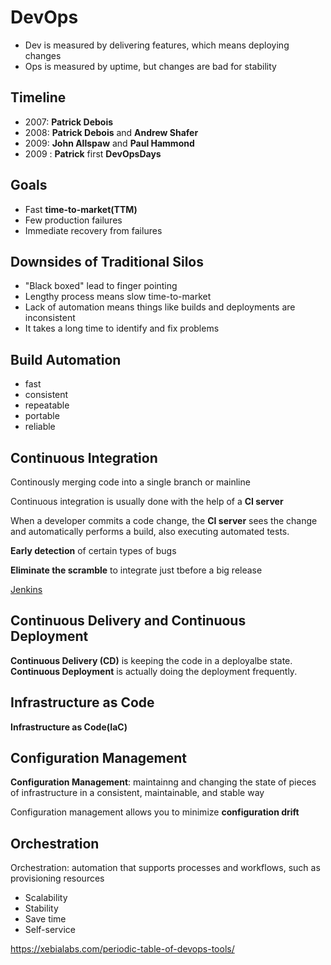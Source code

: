 # DevOps
- Dev is measured by delivering features, which means deploying changes
- Ops is measured by uptime, but changes are bad for stability

## Timeline
- 2007: **Patrick Debois**
- 2008: **Patrick Debois** and **Andrew Shafer**
- 2009: **John Allspaw** and **Paul Hammond**
- 2009 : **Patrick** first **DevOpsDays**

## Goals
- Fast **time-to-market(TTM)**
- Few production failures
- Immediate recovery from failures

## Downsides of Traditional Silos
- "Black boxed" lead to finger pointing
- Lengthy process means slow time-to-market
- Lack of automation means things like builds and deployments are inconsistent
- It takes a long time to identify and fix problems

## Build Automation
- fast
- consistent
- repeatable
- portable
- reliable

## Continuous Integration
Continously merging code into a single branch or mainline

Continuous integration is usually done with the help of a **CI server**

When a developer commits a code change, the **CI server** sees the change and automatically performs a build, also executing automated tests.

**Early detection** of certain types of bugs

**Eliminate the scramble** to integrate just tbefore a big release

[Jenkins](/jenkins.md)



## Continuous Delivery and Continuous Deployment
**Continuous Delivery (CD)** is keeping the code in a deployalbe state. **Continuous Deployment** is actually doing the deployment frequently. 

## Infrastructure as Code
**Infrastructure as Code(IaC)**

## Configuration Management
**Configuration Management**: maintainng and changing the state of pieces of infrastructure in a consistent, maintainable, and stable way

Configuration management allows you to minimize **configuration drift**

## Orchestration
Orchestration: automation that supports processes and workflows, such as provisioning resources

- Scalability 
- Stability
- Save time
- Self-service

https://xebialabs.com/periodic-table-of-devops-tools/



